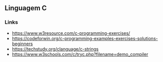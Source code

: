 ## Linguagem C

### Links 

- https://www.w3resource.com/c-programming-exercises/
- https://codeforwin.org/c-programming-examples-exercises-solutions-beginners
- https://techstudy.org/clanguage/c-strings
- https://www.w3schools.com/c/tryc.php?filename=demo_compiler
  
